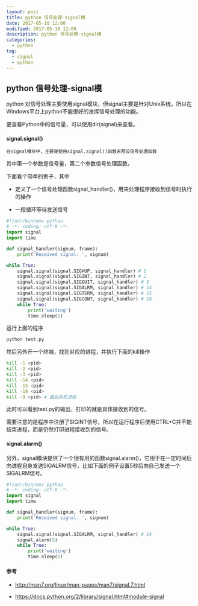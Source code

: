 ```yaml
---
layout: post
title: python 信号处理-signal模
date: 2017-05-10 12:00
modified: 2017-05-10 12:00
description: python 信号处理-signal模
categories:
  - python
tag:
  - signal
  - python
---
```



## python 信号处理-signal模

python 对信号处理主要使用signal模块，但signal主要是针对Unix系统，所以在Windows平台上python不能很好的发挥信号处理的功能。

要查看Python中的信号量，可以使用dir(signal)来查看。

#### signal.signal()

```python
在signal模块中，主要是使用signal.signal()函数来预设信号处理函数
```

其中第一个参数是信号量，第二个参数信号处理函数。

下面看个简单的例子，其中

- 定义了一个信号处理函数signal_handler()，用来处理程序接收到信号时执行的操作

- 一段循环等待发送信号

```python
#!/usr/bin/env python
# -*- coding: utf-8 -*-
import signal
import time

def signal_handler(signum, frame):
    print('Received signal: ', signum)

while True:
    signal.signal(signal.SIGHUP, signal_handler) # 1
    signal.signal(signal.SIGINT, signal_handler) # 2
    signal.signal(signal.SIGQUIT, signal_handler) # 3
    signal.signal(signal.SIGALRM, signal_handler) # 14
    signal.signal(signal.SIGTERM, signal_handler) # 15
    signal.signal(signal.SIGCONT, signal_handler) # 18
    while True:
        print('waiting')
        time.sleep(1)
```

运行上面的程序

```python
python test.py
```

然后另外开一个终端，找到对应的进程，并执行下面的kill操作

```bash
kill -1 <pid>
kill -2 <pid>
kill -3 <pid>
kill -14 <pid>
kill -15 <pid>
kill -18 <pid>
kill -9 <pid> # 最后杀死进程
```

此时可以看到test.py的输出，打印的就是具体接收到的信号。

需要注意的是程序中注册了SIGINT信号，所以在运行程序后使用CTRL+C并不能结束进程，而是仍然打印进程接收到的信号。



#### signal.alarm()

另外，signal模块提供了一个很有用的函数signal.alarm()，它用于在一定时间后向进程自身发送SIGALRM信号，比如下面的例子设置5秒后向自己发送一个SIGALRM信号。

```python
#!/usr/bin/env python
# -*- coding: utf-8 -*-
import signal
import time

def signal_handler(signum, frame):
    print('Received signal: ', signum)

while True:
    signal.signal(signal.SIGALRM, signal_handler) # 14
    signal.alarm(5)
    while True:
        print('waiting')
        time.sleep(1)
```



#### 参考

- <http://man7.org/linux/man-pages/man7/signal.7.html>

- <https://docs.python.org/2/library/signal.html#module-signal>